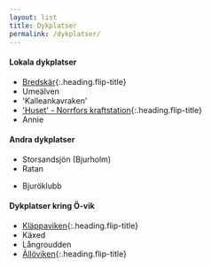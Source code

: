 ```yaml
---
layout: list
title: Dykplatser
permalink: /dykplatser/
---
```


#### Lokala dykplatser

* [Bredskär](bredskar){:.heading.flip-title}
* Umeälven
* 'Kalleankavraken'
* ['Huset' - Norrfors kraftstation](huset){:.heading.flip-title}
* Annie

#### Andra dykplatser

* Storsandsjön (Bjurholm)
* Ratan
<!-- * [Ratan](ratan){:.heading.flip-title} -->
* Bjuröklubb

#### Dykplatser kring Ö-vik

* [Kläppaviken](klappaviken){:.heading.flip-title}
* Käxed
* Långroudden
* [Ällöviken](alloviken){:.heading.flip-title}
